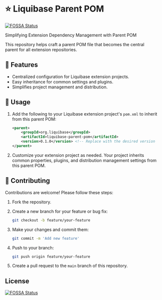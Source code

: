 # :star: Liquibase Parent POM
[![FOSSA Status](https://app.fossa.com/api/projects/git%2Bgithub.com%2Fliquibase%2Fliquibase-parent-pom.svg?type=shield)](https://app.fossa.com/projects/git%2Bgithub.com%2Fliquibase%2Fliquibase-parent-pom?ref=badge_shield)


Simplifying Extension Dependency Management with Parent POM

This repository helps craft a parent POM file that becomes the central parent for all extension repositories.

## :pushpin: Features

- Centralized configuration for Liquibase extension projects.
- Easy inheritance for common settings and plugins.
- Simplifies project management and distribution.

## :wrench: Usage

1. Add the following to your Liquibase extension project's `pom.xml` to inherit from this parent POM:

    ```xml
    <parent>
        <groupId>org.liquibase</groupId>
        <artifactId>liquibase-parent-pom</artifactId>
        <version>0.1.0</version> <!-- Replace with the desired version -->
    </parent>
    ```

2. Customize your extension project as needed. Your project inherits common properties, plugins, and distribution management settings from this parent POM.

## :rocket: Contributing

Contributions are welcome! Please follow these steps:

1. Fork the repository.

2. Create a new branch for your feature or bug fix:

    ```bash
    git checkout -b feature/your-feature
    ```

3. Make your changes and commit them:

    ```bash
    git commit -m 'Add new feature'
    ```

4. Push to your branch:

    ```bash
    git push origin feature/your-feature
    ```

5. Create a pull request to the `main` branch of this repository.

## License
[![FOSSA Status](https://app.fossa.com/api/projects/git%2Bgithub.com%2Fliquibase%2Fliquibase-parent-pom.svg?type=large)](https://app.fossa.com/projects/git%2Bgithub.com%2Fliquibase%2Fliquibase-parent-pom?ref=badge_large)